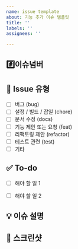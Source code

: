 ```yaml
---
name: issue template
about: 기능 추가 이슈 템플릿
title: ''
labels: ''
assignees: ''

---
```


## #️⃣이슈넘버
<!--[이슈 라벨/#이슈넘버]설명-->
<!--ex.[ui/#3]로그인페이지구현-->



## 🧩 Issue 유형
<!-- 해당되는 항목에 X 표시 -->
- [ ] 버그 (bug)
- [ ] 설정 / 빌드 / 잡일 (chore)
- [ ] 문서 수정 (docs)
- [ ] 기능 제안 또는 요청 (feat)
- [ ] 리팩토링 제안 (refactor)
- [ ] 테스트 관련 (test)
- [ ] 기타

## ✅ To-do
- [ ] 해야 할 일 1
- [ ] 해야 할 일 2


## 💡 이슈 설명
<!-- 무엇에 대한 이슈인지 자세히 설명해주세요 -->
## 📸 스크린샷
